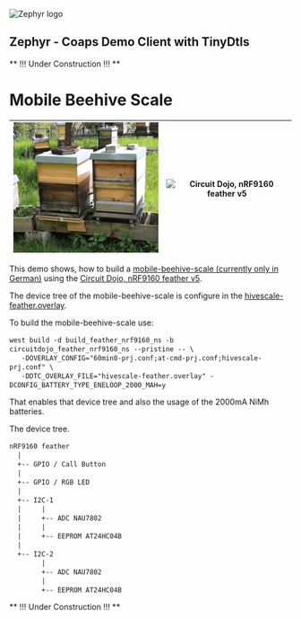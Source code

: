 ![Zephyr logo](https://github.com/zephyrproject-rtos/zephyr/raw/main/doc/_static/images/kite.png)

## Zephyr - Coaps Demo Client with TinyDtls

** !!! Under Construction !!! **

# Mobile Beehive Scale 

| ![Mobile-Beehive-Scale](./beehive.png) | ![Circuit Dojo, nRF9160 feather v5](https://docs.jaredwolff.com/img/nrf9160-feather-v4-nobg.jpg) |
| :- | - |


This demo shows, how to build a [mobile-beehive-scale (currently only in German)](https://github.com/boaks/mobilebeehivescale) using the [Circuit Dojo, nRF9160 feather v5](https://www.jaredwolff.com/store/nrf9160-feather/).

The device tree of the mobile-beehive-scale is configure in the [hivescale-feather.overlay](../hivescale-feather.overlay).

To build the mobile-beehive-scale use:

```
west build -d build_feather_nrf9160_ns -b circuitdojo_feather_nrf9160_ns --pristine -- \
   -DOVERLAY_CONFIG="60min0-prj.conf;at-cmd-prj.conf;hivescale-prj.conf" \
   -DDTC_OVERLAY_FILE="hivescale-feather.overlay" -DCONFIG_BATTERY_TYPE_ENELOOP_2000_MAH=y
```

That enables that device tree and also the usage of the 2000mA NiMh batteries.

The device tree.

```
nRF9160 feather
  |
  +-- GPIO / Call Button
  |
  +-- GPIO / RGB LED
  |
  +-- I2C-1
  |     |
  |     +-- ADC NAU7802
  |     |
  |     +-- EEPROM AT24HC04B
  |        
  +-- I2C-2
        |
        +-- ADC NAU7802
        |
        +-- EEPROM AT24HC04B

```

** !!! Under Construction !!! **
